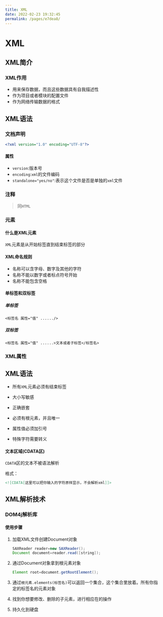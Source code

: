 ```yaml
---
title: XML
date: 2022-02-23 19:32:45
permalink: /pages/e7dea8/
---
```

# XML

## XML简介

### XML作用

- 用来保存数据，而且这些数据具有自我描述性
- 作为项目或者模块的配置文件
- 作为网络传输数据的格式

## XML语法

### 文档声明

````````xml
<?xml version="1.0" encoding="UTF-8"?>
````````

#### 属性

- `version`:版本号
- `encoding`:`xml`的文件编码
- `standalone="yes/no"`:表示这个文件是否是单独的`xml`文件

### 注释

> 同`HTML`

### 元素

#### 什么是XML元素

`XML`元素是从开始标签直到结束标签的部分

#### XML命名规则

- 名称可以含字母、数字及其他的字符
- 名称不能以数字或者标点符号开始
- 名称不能包含空格

#### 单标签和双标签

##### 单标签

`<标签名 属性="值" ....../>`

##### 双标签

`<标签名 属性="值" ......>文本或者子标签</标签名>`

### XML属性

## XML语法

- 所有`XML`元素必须有结束标签

- 大小写敏感

- 正确嵌套

+ 必须有根元素，并且唯一

- 属性值必须加引号

- 特殊字符需要转义

#### 文本区域(CDATA区)

`CDATA`区的文本不被语法解析

格式：

``````````````xml
<![CDATA[这里可以把你输入的字符原样显示，不会解析xml]]>
``````````````

## XML解析技术

### DOM4j解析库

#### 使用步骤

1. 加载XML文件创建Document对象

   `````java
   SAXReader reader=new SAXReader();
   Document document=reader.read([string]);
   `````

   

2. 通过Document对象拿到根元素对象

   ```````java
   Element root=document.getRootElement();
   ```````

   

3. 通过`根元素.elements(标签名)`可以返回一个集合，这个集合里放着。所有你指定的标签名的元素对象

4. 找到你想要修改、删除的子元素，进行相应在的操作

5. 持久化到硬盘